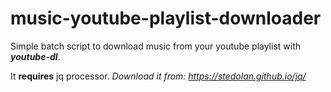 
# music-youtube-playlist-downloader
Simple batch script to download music from your 
youtube playlist with ***youtube-dl***.

It **requires** jq processor. 
*Download it from: https://stedolan.github.io/jq/*
